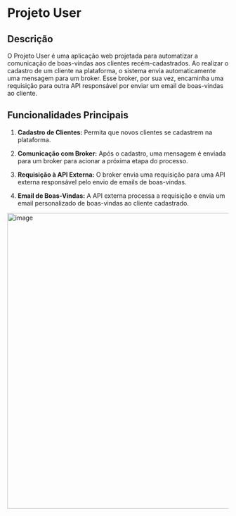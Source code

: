 # Projeto User

## Descrição

O Projeto User é uma aplicação web projetada para automatizar a comunicação de boas-vindas aos clientes recém-cadastrados. Ao realizar o cadastro de um cliente na plataforma, o sistema envia automaticamente uma mensagem para um broker. Esse broker, por sua vez, encaminha uma requisição para outra API responsável por enviar um email de boas-vindas ao cliente.

## Funcionalidades Principais

1. **Cadastro de Clientes:** Permita que novos clientes se cadastrem na plataforma.

2. **Comunicação com Broker:** Após o cadastro, uma mensagem é enviada para um broker para acionar a próxima etapa do processo.

3. **Requisição à API Externa:** O broker envia uma requisição para uma API externa responsável pelo envio de emails de boas-vindas.

4. **Email de Boas-Vindas:** A API externa processa a requisição e envia um email personalizado de boas-vindas ao cliente cadastrado.

<img width="672" alt="image" src="https://github.com/otaviooasc/ms-user/assets/52991335/d456ea8e-dbef-4733-9f65-5adf59eae0c5">

